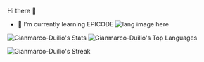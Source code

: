 Hi there 👋
- 🌱 I’m currently learning EPICODE
  <img src="https://github.com/alansmathew/alansmathew/raw/master/lang.gif" alt="lang image here" style="max-width: 100%; display: inline-block;" data-target="animated-image.originalImage">
  
![Gianmarco-Duilio's Stats](https://github-readme-stats.vercel.app/api?username=Gianmarco-Duilio&theme=prussian&show_icons=true&hide_border=false&count_private=false) ![Gianmarco-Duilio's Top Languages](https://github-readme-stats.vercel.app/api/top-langs/?username=Gianmarco-Duilio&theme=prussian&show_icons=true&hide_border=false&layout=compact)

![Gianmarco-Duilio's Streak](https://github-readme-streak-stats.herokuapp.com/?user=Gianmarco-Duilio&theme=prussian&hide_border=false)
